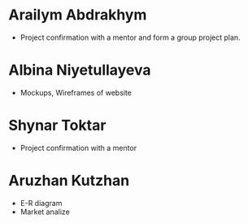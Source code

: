 # Arailym Abdrakhym 
+ Project confirmation with a mentor and form a group project plan.
# Albina Niyetullayeva
* Mockups, Wireframes of website
# Shynar Toktar
* Project confirmation with a mentor
# Aruzhan Kutzhan
* E-R diagram
* Market analize
